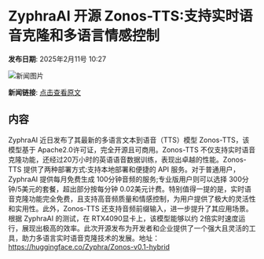 # ZyphraAI 开源 Zonos-TTS:支持实时语音克隆和多语言情感控制

**发布日期**: 2025年2月11号 10:27

![新闻图片](https://pic.chinaz.com/picmap/thumb/202308111005430160_0.jpg)

**新闻链接**: [点击查看原文](https://www.aibase.com/zh/news/15239)

## 内容

ZyphraAI 近日发布了其最新的多语言文本到语音（TTS）模型 Zonos-TTS，该模型基于 Apache2.0许可证，完全开源且可商用。Zonos-TTS 不仅支持实时语音克隆功能，还经过20万小时的英语语音数据训练，表现出卓越的性能。Zonos-TTS 提供了两种部署方式:支持本地部署和便捷的 API 服务。对于普通用户，ZyphraAI 提供每月免费生成 100分钟音频的服务;专业版用户则可以选择 300分钟/5美元的套餐，超出部分按每分钟 0.02美元计费。特别值得一提的是，实时语音克隆功能完全免费，且支持高音频质量和情感控制，为用户提供了极大的灵活性和实用性。此外，Zonos-TTS 还支持音频前缀输入，进一步提升了其应用场景。根据 ZyphraAI 的测试，在 RTX4090显卡上，该模型能够以约 2倍实时速度运行，展现出极高的效率。此次开源发布为开发者和企业提供了一个强大且灵活的工具，助力多语言实时语音克隆技术的发展。地址：https://huggingface.co/Zyphra/Zonos-v0.1-hybrid
